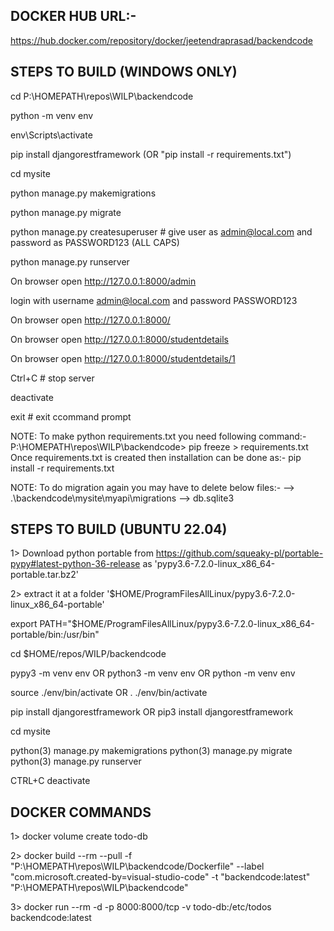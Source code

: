 DOCKER HUB URL:-
----------------

https://hub.docker.com/repository/docker/jeetendraprasad/backendcode




STEPS TO BUILD (WINDOWS ONLY)
-----------------------------

cd P:\HOMEPATH\repos\WILP\backendcode

python -m venv env

env\Scripts\activate

pip install djangorestframework (OR "pip install -r requirements.txt")

cd mysite

python manage.py makemigrations

python manage.py migrate

python manage.py createsuperuser # give user as admin@local.com and password as PASSWORD123 (ALL CAPS)

python manage.py runserver

On browser open http://127.0.0.1:8000/admin

login with username admin@local.com and password PASSWORD123

On browser open http://127.0.0.1:8000/

On browser open http://127.0.0.1:8000/studentdetails

On browser open http://127.0.0.1:8000/studentdetails/1

Ctrl+C # stop server

deactivate

exit # exit ccommand prompt




NOTE: To make python requirements.txt you need following command:-
P:\HOMEPATH\repos\WILP\backendcode> pip freeze > requirements.txt
Once requirements.txt is created then installation can be done as:-
pip install -r requirements.txt




NOTE: To do migration again you may have to delete below files:-
--> .\backendcode\mysite\myapi\migrations
--> db.sqlite3



STEPS TO BUILD (UBUNTU 22.04)
-----------------------------

1> Download python portable from https://github.com/squeaky-pl/portable-pypy#latest-python-36-release as 'pypy3.6-7.2.0-linux_x86_64-portable.tar.bz2'

2> extract it at a folder '$HOME/ProgramFilesAllLinux/pypy3.6-7.2.0-linux_x86_64-portable'

export PATH="$HOME/ProgramFilesAllLinux/pypy3.6-7.2.0-linux_x86_64-portable/bin:/usr/bin"

cd $HOME/repos/WILP/backendcode

pypy3 -m venv env
OR
python3 -m venv env
OR
python -m venv env

source ./env/bin/activate
OR
. ./env/bin/activate

pip install djangorestframework
OR
pip3 install djangorestframework

cd mysite

python(3) manage.py makemigrations
python(3) manage.py migrate
python(3) manage.py runserver

CTRL+C
deactivate


DOCKER COMMANDS
---------------
1> docker volume create todo-db

2> docker build --rm --pull -f "P:\HOMEPATH\repos\WILP\backendcode/Dockerfile" --label "com.microsoft.created-by=visual-studio-code" -t "backendcode:latest" "P:\HOMEPATH\repos\WILP\backendcode"

3> docker run --rm -d -p 8000:8000/tcp -v todo-db:/etc/todos backendcode:latest
